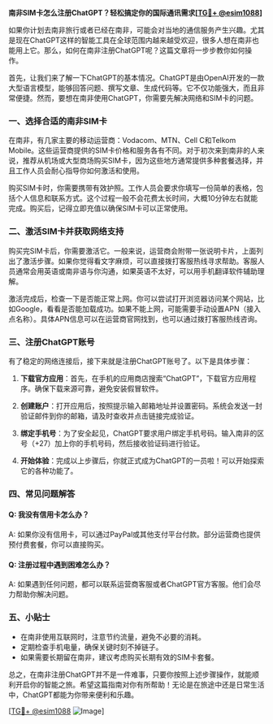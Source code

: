 **南非SIM卡怎么注册ChatGPT？轻松搞定你的国际通讯需求[[TG💪+ @esim1088](https://t.me/s/esim1088)]**

如果你计划去南非旅行或者已经在南非，可能会对当地的通信服务产生兴趣。尤其是现在ChatGPT这样的智能工具在全球范围内越来越受欢迎，很多人想在南非也能用上它。那么，如何在南非注册ChatGPT呢？这篇文章将一步步教你如何操作。

首先，让我们来了解一下ChatGPT的基本情况。ChatGPT是由OpenAI开发的一款大型语言模型，能够回答问题、撰写文章、生成代码等。它不仅功能强大，而且非常便捷。然而，要想在南非使用ChatGPT，你需要先解决网络和SIM卡的问题。

### 一、选择合适的南非SIM卡

在南非，有几家主要的移动运营商：Vodacom、MTN、Cell C和Telkom Mobile。这些运营商提供的SIM卡价格和服务各有不同。对于初次来到南非的人来说，推荐从机场或大型商场购买SIM卡，因为这些地方通常提供多种套餐选择，并且工作人员会耐心指导你如何激活和使用。

购买SIM卡时，你需要携带有效护照。工作人员会要求你填写一份简单的表格，包括个人信息和联系方式。这个过程一般不会花费太长时间，大概10分钟左右就能完成。购买后，记得立即充值以确保SIM卡可以正常使用。

### 二、激活SIM卡并获取网络支持

购买完SIM卡后，你需要激活它。一般来说，运营商会附带一张说明卡片，上面列出了激活步骤。如果你觉得看文字麻烦，可以直接拨打客服热线寻求帮助。客服人员通常会用英语或南非语与你沟通，如果英语不太好，可以用手机翻译软件辅助理解。

激活完成后，检查一下是否能正常上网。你可以尝试打开浏览器访问某个网站，比如Google，看看是否能加载成功。如果不能上网，可能需要手动设置APN（接入点名称）。具体APN信息可以在运营商官网找到，也可以通过拨打客服热线咨询。

### 三、注册ChatGPT账号

有了稳定的网络连接后，接下来就是注册ChatGPT账号了。以下是具体步骤：

1. **下载官方应用**：首先，在手机的应用商店搜索“ChatGPT”，下载官方应用程序。确保下载来源可靠，避免安装假冒软件。
   
2. **创建账户**：打开应用后，按照提示输入邮箱地址并设置密码。系统会发送一封验证邮件到你的邮箱，请及时查收并点击链接完成验证。

3. **绑定手机号**：为了安全起见，ChatGPT要求用户绑定手机号码。输入南非的区号（+27）加上你的手机号码，然后接收验证码进行验证。

4. **开始体验**：完成以上步骤后，你就正式成为ChatGPT的一员啦！可以开始探索它的各种功能了。

### 四、常见问题解答

#### Q: 我没有信用卡怎么办？
A: 如果你没有信用卡，可以通过PayPal或其他支付平台付款。部分运营商也提供预付费套餐，你可以直接购买。

#### Q: 注册过程中遇到困难怎么办？
A: 如果遇到任何问题，都可以联系运营商客服或者ChatGPT官方客服。他们会尽力帮助你解决问题。

### 五、小贴士

- 在南非使用互联网时，注意节约流量，避免不必要的消耗。
- 定期检查手机电量，确保关键时刻不掉链子。
- 如果需要长期留在南非，建议考虑购买长期有效的SIM卡套餐。

总之，在南非注册ChatGPT并不是一件难事，只要你按照上述步骤操作，就能顺利开启你的智能之旅。希望这篇指南对你有所帮助！无论是在旅途中还是日常生活中，ChatGPT都能为你带来便利和乐趣。

[[TG💪+ @esim1088](https://t.me/s/esim1088) ![Image](https://i.postimg.cc/4NQfJmqS/Snipaste-2025-05-13-00-14-12.png)]